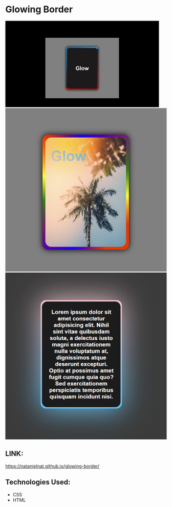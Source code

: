 # Glowing Border

![demo](./img/giphy.gif)
![alt](./img/Screenshot_3.png)
![alt2](./img/Screenshot_1.png)

## LINK:
https://natanielnat.github.io/glowing-border/

## Technologies Used:

- CSS
- HTML
